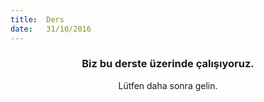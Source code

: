 ```yaml
---
title:  Ders
date:   31/10/2016
---
```


### <center>Biz bu derste üzerinde çalışıyoruz.</center>
<center>Lütfen daha sonra gelin.</center>